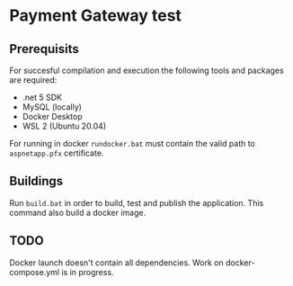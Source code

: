 # Payment Gateway test
## Prerequisits
For succesful compilation and execution the following tools and packages are required:
* .net 5 SDK
* MySQL (locally)
* Docker Desktop
* WSL 2 (Ubuntu 20.04)

For running in docker `rundocker.bat` must contain the valid path to `aspnetapp.pfx` certificate.

## Buildings

Run `build.bat` in order to build, test and publish the application. This command also build a docker image.

## TODO
Docker launch doesn't contain all dependencies. Work on docker-compose.yml is in progress. 

